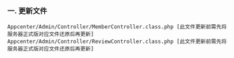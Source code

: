 ### 一. 更新文件

	Appcenter/Admin/Controller/MemberController.class.php [此文件更新前需先将服务器正式版对应文件还原后再更新]
	Appcenter/Admin/Controller/ReviewController.class.php [此文件更新前需先将服务器正式版对应文件还原后再更新]
